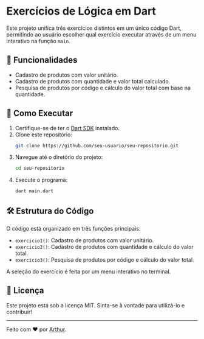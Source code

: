 # Exercícios de Lógica em Dart

Este projeto unifica três exercícios distintos em um único código Dart, permitindo ao usuário escolher qual exercício executar através de um menu interativo na função `main`.

## 📌 Funcionalidades
- Cadastro de produtos com valor unitário.
- Cadastro de produtos com quantidade e valor total calculado.
- Pesquisa de produtos por código e cálculo do valor total com base na quantidade.

## 🚀 Como Executar
1. Certifique-se de ter o [Dart SDK](https://dart.dev/get-dart) instalado.
2. Clone este repositório:
   ```sh
   git clone https://github.com/seu-usuario/seu-repositorio.git
   ```
3. Navegue até o diretório do projeto:
   ```sh
   cd seu-repositorio
   ```
4. Execute o programa:
   ```sh
   dart main.dart
   ```

## 🛠 Estrutura do Código
O código está organizado em três funções principais:
- `exercicio1()`: Cadastro de produtos com valor unitário.
- `exercicio2()`: Cadastro de produtos com quantidade e cálculo do valor total.
- `exercicio3()`: Pesquisa de produtos por código e cálculo do valor total.

A seleção do exercício é feita por um menu interativo no terminal.

## 📄 Licença
Este projeto está sob a licença MIT. Sinta-se à vontade para utilizá-lo e contribuir! 

---

Feito com ❤️ por [Arthur](https://github.com/arthurmenez).
